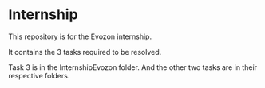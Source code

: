 # Internship


This repository is for the Evozon internship. 

It contains the 3 tasks required to be resolved. 

Task 3 is in the InternshipEvozon folder. And the other two tasks are in their respective folders.
